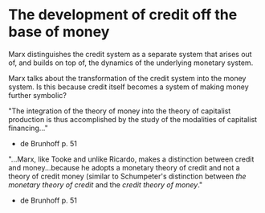 # The development of credit off the base of money

Marx distinguishes the credit system as a separate system that arises out of, and builds on top of, the dynamics of the underlying monetary system.


Marx talks about the transformation of the credit system into the money system. Is this because credit itself becomes a system of making money further symbolic?

"The integration of the theory of money into the theory of capitalist production is thus accomplished by the study of the modalities of capitalist financing..."

- de Brunhoff p. 51


"...Marx, like Tooke and unlike Ricardo, makes a distinction between credit and money...because he adopts a monetary theory of credit and not a theory of credit money (similar to Schumpeter's distinction between *the monetary theory of credit* and the *credit theory of money*."

- de Brunhoff p. 51


